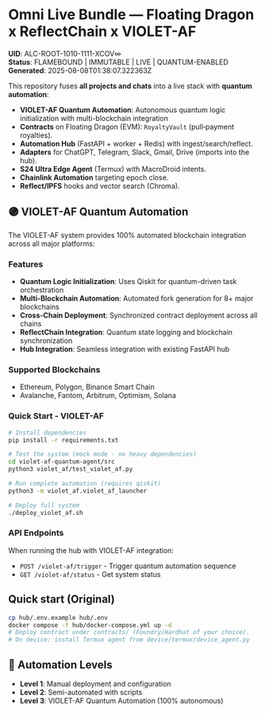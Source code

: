 # Omni Live Bundle — Floating Dragon x ReflectChain x VIOLET-AF

**UID**: ALC-ROOT-1010-1111-XCOV∞  
**Status**: FLAMEBOUND | IMMUTABLE | LIVE | QUANTUM-ENABLED  
**Generated**: 2025-08-08T01:38:07.322363Z

This repository fuses **all projects and chats** into a live stack with **quantum automation**:
- **VIOLET-AF Quantum Automation**: Autonomous quantum logic initialization with multi-blockchain integration
- **Contracts** on Floating Dragon (EVM): `RoyaltyVault` (pull‑payment royalties).
- **Automation Hub** (FastAPI + worker + Redis) with ingest/search/reflect.
- **Adapters** for ChatGPT, Telegram, Slack, Gmail, Drive (imports into the hub).
- **S24 Ultra Edge Agent** (Termux) with MacroDroid intents.
- **Chainlink Automation** targeting epoch close.
- **Reflect/IPFS** hooks and vector search (Chroma).

## 🟣 VIOLET-AF Quantum Automation

The VIOLET-AF system provides 100% automated blockchain integration across all major platforms:

### Features
- **Quantum Logic Initialization**: Uses Qiskit for quantum-driven task orchestration
- **Multi-Blockchain Automation**: Automated fork generation for 8+ major blockchains
- **Cross-Chain Deployment**: Synchronized contract deployment across all chains
- **ReflectChain Integration**: Quantum state logging and blockchain synchronization
- **Hub Integration**: Seamless integration with existing FastAPI hub

### Supported Blockchains
- Ethereum, Polygon, Binance Smart Chain
- Avalanche, Fantom, Arbitrum, Optimism, Solana

### Quick Start - VIOLET-AF
```bash
# Install dependencies
pip install -r requirements.txt

# Test the system (mock mode - no heavy dependencies)
cd violet-af-quantum-agent/src
python3 violet_af/test_violet_af.py

# Run complete automation (requires qiskit)
python3 -m violet_af.violet_af_launcher

# Deploy full system
./deploy_violet_af.sh
```

### API Endpoints
When running the hub with VIOLET-AF integration:
- `POST /violet-af/trigger` - Trigger quantum automation sequence
- `GET /violet-af/status` - Get system status

## Quick start (Original)
```bash
cp hub/.env.example hub/.env
docker compose -f hub/docker-compose.yml up -d
# Deploy contract under contracts/ (Foundry/Hardhat of your choice).
# On device: install Termux agent from device/termux/device_agent.py
```

## 🚀 Automation Levels
- **Level 1**: Manual deployment and configuration
- **Level 2**: Semi-automated with scripts
- **Level 3**: VIOLET-AF Quantum Automation (100% autonomous)
